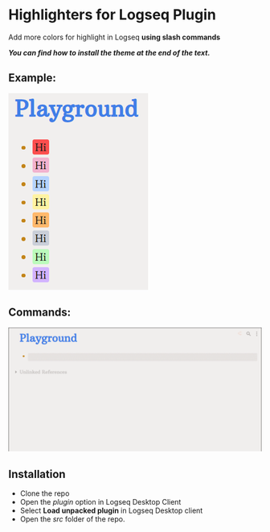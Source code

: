 # Highlighters for Logseq Plugin
Add more colors for highlight in Logseq **using slash commands**

**_You can find how to install the theme at the end of the text._**

## Example:

![Example photo](imgs/Highlighters-photo.png)

## Commands:

![Slash Gif](imgs/Highlighters.gif)


## Installation

- Clone the repo
- Open the _plugin_ option in Logseq Desktop Client
- Select **Load unpacked plugin** in Logseq Desktop client
- Open the _src_ folder of the repo.
